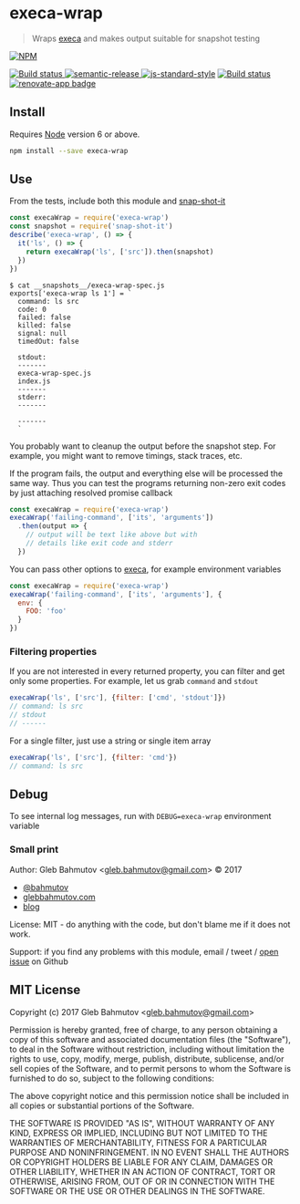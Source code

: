 # execa-wrap

> Wraps [execa][execa] and makes output suitable for snapshot testing

[![NPM][npm-icon] ][npm-url]

[![Build status][ci-image] ][ci-url]
[![semantic-release][semantic-image] ][semantic-url]
[![js-standard-style][standard-image]][standard-url]
[![Build status](https://ci.appveyor.com/api/projects/status/k0x59r7f4qem7nvb?svg=true)](https://ci.appveyor.com/project/RandallKent/execa-wrap)
[![renovate-app badge][renovate-badge]][renovate-app]

## Install

Requires [Node](https://nodejs.org/en/) version 6 or above.

```sh
npm install --save execa-wrap
```

## Use

From the tests, include both this module and
[snap-shot-it](https://github.com/bahmutov/snap-shot-it)

```js
const execaWrap = require('execa-wrap')
const snapshot = require('snap-shot-it')
describe('execa-wrap', () => {
  it('ls', () => {
    return execaWrap('ls', ['src']).then(snapshot)
  })
})
```
```text
$ cat __snapshots__/execa-wrap-spec.js
exports['execa-wrap ls 1'] = `
  command: ls src
  code: 0
  failed: false
  killed: false
  signal: null
  timedOut: false

  stdout:
  -------
  execa-wrap-spec.js
  index.js
  -------
  stderr:
  -------

  -------
  `
```

You probably want to cleanup the output before the snapshot step. For example, you might
want to remove timings, stack traces, etc.

If the program fails, the output and everything else will be processed the same way.
Thus you can test the programs returning non-zero exit codes by just attaching resolved
promise callback

```js
const execaWrap = require('execa-wrap')
execaWrap('failing-command', ['its', 'arguments'])
  .then(output => {
    // output will be text like above but with
    // details like exit code and stderr
  })
```

You can pass other options to [execa][execa], for example environment variables

```js
const execaWrap = require('execa-wrap')
execaWrap('failing-command', ['its', 'arguments'], {
  env: {
    FOO: 'foo'
  }
})
```

### Filtering properties

If you are not interested in every returned property, you can filter and get only some
properties. For example, let us grab `command` and `stdout`

```js
execaWrap('ls', ['src'], {filter: ['cmd', 'stdout']})
// command: ls src
// stdout
// ------
```

For a single filter, just use a string or single item array

```js
execaWrap('ls', ['src'], {filter: 'cmd'})
// command: ls src
```

## Debug

To see internal log messages, run with `DEBUG=execa-wrap` environment variable

### Small print

Author: Gleb Bahmutov &lt;gleb.bahmutov@gmail.com&gt; &copy; 2017

* [@bahmutov](https://twitter.com/bahmutov)
* [glebbahmutov.com](https://glebbahmutov.com)
* [blog](https://glebbahmutov.com/blog)

License: MIT - do anything with the code, but don't blame me if it does not work.

Support: if you find any problems with this module, email / tweet /
[open issue](https://github.com/bahmutov/execa-wrap/issues) on Github

## MIT License

Copyright (c) 2017 Gleb Bahmutov &lt;gleb.bahmutov@gmail.com&gt;

Permission is hereby granted, free of charge, to any person
obtaining a copy of this software and associated documentation
files (the "Software"), to deal in the Software without
restriction, including without limitation the rights to use,
copy, modify, merge, publish, distribute, sublicense, and/or sell
copies of the Software, and to permit persons to whom the
Software is furnished to do so, subject to the following
conditions:

The above copyright notice and this permission notice shall be
included in all copies or substantial portions of the Software.

THE SOFTWARE IS PROVIDED "AS IS", WITHOUT WARRANTY OF ANY KIND,
EXPRESS OR IMPLIED, INCLUDING BUT NOT LIMITED TO THE WARRANTIES
OF MERCHANTABILITY, FITNESS FOR A PARTICULAR PURPOSE AND
NONINFRINGEMENT. IN NO EVENT SHALL THE AUTHORS OR COPYRIGHT
HOLDERS BE LIABLE FOR ANY CLAIM, DAMAGES OR OTHER LIABILITY,
WHETHER IN AN ACTION OF CONTRACT, TORT OR OTHERWISE, ARISING
FROM, OUT OF OR IN CONNECTION WITH THE SOFTWARE OR THE USE OR
OTHER DEALINGS IN THE SOFTWARE.

[npm-icon]: https://nodei.co/npm/execa-wrap.svg?downloads=true
[npm-url]: https://npmjs.org/package/execa-wrap
[ci-image]: https://travis-ci.org/bahmutov/execa-wrap.svg?branch=master
[ci-url]: https://travis-ci.org/bahmutov/execa-wrap
[semantic-image]: https://img.shields.io/badge/%20%20%F0%9F%93%A6%F0%9F%9A%80-semantic--release-e10079.svg
[semantic-url]: https://github.com/semantic-release/semantic-release
[standard-image]: https://img.shields.io/badge/code%20style-standard-brightgreen.svg
[standard-url]: http://standardjs.com/
[renovate-badge]: https://img.shields.io/badge/renovate-app-blue.svg
[renovate-app]: https://renovateapp.com/
[execa]: https://github.com/sindresorhus/execa
